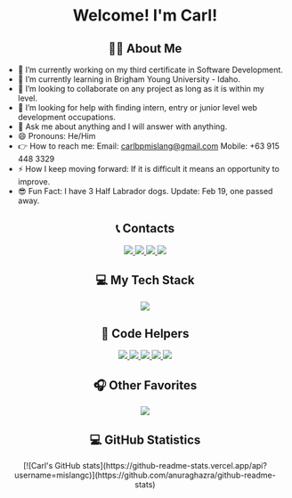 <!--
**mislangc/mislangc** is a ✨ _special_ ✨ repository because its `README.md` (this file) appears on your GitHub profile.

Here are some ideas to get you started:
-->
<h1 align="center">Welcome! I'm Carl!</h1>

<h2 align="center">🕵️‍♂️ About Me</h2>

- 🔭 I’m currently working on my third certificate in Software Development.
- 🌱 I’m currently learning in Brigham Young University - Idaho.
- 👯 I’m looking to collaborate on any project as long as it is within my level.
- 🤔 I’m looking for help with finding intern, entry or junior level web development occupations.
- 💬 Ask me about anything and I will answer with anything. 
- 😄 Pronouns: He/Him
- 👉 How to reach me: Email: carlbpmislang@gmail.com Mobile: +63 915 448 3329
- ⚡ How I keep moving forward: If it is difficult it means an opportunity to improve.
- 😎 Fun Fact: I have 3 Half Labrador dogs. Update: Feb 19, one passed away.

<h2 align="center">📞 Contacts</h2>

<p align="center"> 
  <a href="https://skillicons.dev">
    <img src="https://img.shields.io/badge/Discord-%235865F2.svg?style=for-the-badge&logo=discord&logoColor=white">
  </a>
  <a href="https://linkedin.com/in/carlbpmislang1419">
    <img src="https://img.shields.io/badge/linkedin-%230077B5.svg?style=for-the-badge&logo=linkedin&logoColor=white">
  </a>
  <a href="https://skillicons.dev">
    <img src="https://img.shields.io/badge/Gmail-D14836?style=for-the-badge&logo=gmail&logoColor=white">
  </a>
  <a href="https://skillicons.dev">
    <img src="https://img.shields.io/badge/WhatsApp-25D366?style=for-the-badge&logo=whatsapp&logoColor=white">
  </a>
</p>


<h2 align="center">💻 My Tech Stack</h2>
<p align="center"> 
  <a href="https://skillicons.dev">
    <img src="https://skillicons.dev/icons?i=html,css,js,py,cs,mysql,postgres,vscode,git,github" />
  </a>
</p>

<h2 align="center">🧠 Code Helpers</h2>
<p align="center">
  <a href="https://skillicons.dev">
    <img src="https://img.shields.io/badge/Codecademy-FFF0E5?style=for-the-badge&logo=codecademy&logoColor=1F243A">
  </a>
  <a href="https://skillicons.dev">
    <img src="https://img.shields.io/badge/MDN_Web_Docs-black?style=for-the-badge&logo=mdnwebdocs&logoColor=white">
  </a>
  <a href="https://skillicons.dev">
    <img src="https://img.shields.io/badge/-Stackoverflow-FE7A16?style=for-the-badge&logo=stack-overflow&logoColor=white">
  </a>
  <a href="https://skillicons.dev">
    <img src="https://img.shields.io/badge/Codepen-000000?style=for-the-badge&logo=codepen&logoColor=white">
  </a>
  <a href="https://skillicons.dev">
    <img src="https://img.shields.io/badge/GeeksforGeeks-gray?style=for-the-badge&logo=geeksforgeeks&logoColor=35914c">
  </a>
</p>

<h2 align="center">🎧 Other Favorites</h2>
<p align="center">
  <a href="https://skillicons.dev">
    <img src="https://img.shields.io/badge/YouTube-%23FF0000.svg?style=for-the-badge&logo=YouTube&logoColor=white">
  </a>
</p>

<h2 align="center">💻 GitHub  Statistics</h2>

<p align="center">
  [![Carl's GitHub stats](https://github-readme-stats.vercel.app/api?username=mislangc)](https://github.com/anuraghazra/github-readme-stats)
</p>
